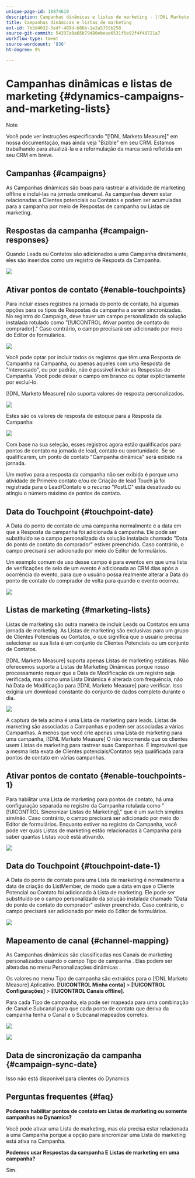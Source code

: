 ```yaml
---
unique-page-id: 18874610
description: Campanhas dinâmicas e listas de marketing - [!DNL Marketo Measure] - Documentação do produto
title: Campanhas dinâmicas e listas de marketing
exl-id: 7b3d4032-5edf-489d-b86b-1e2a5755b258
source-git-commit: 54337a0a65b79d80ebeae6531f5e92f4f48721a7
workflow-type: tm+mt
source-wordcount: '836'
ht-degree: 0%

---
```


# Campanhas dinâmicas e listas de marketing {#dynamics-campaigns-and-marketing-lists}

>[!NOTE]
>
>Você pode ver instruções especificando &quot;[!DNL Marketo Measure]&quot; em nossa documentação, mas ainda veja &quot;Bizible&quot; em seu CRM. Estamos trabalhando para atualizá-la e a reformulação da marca será refletida em seu CRM em breve.

## Campanhas {#campaigns}

As Campanhas dinâmicas são boas para rastrear a atividade de marketing offline e incluí-las na jornada omnicanal. As campanhas devem estar relacionadas a Clientes potenciais ou Contatos e podem ser acumuladas para a campanha por meio de Respostas de campanha ou Listas de marketing.

## Respostas da campanha {#campaign-responses}

Quando Leads ou Contatos são adicionados a uma Campanha diretamente, eles são inseridos como um registro de Resposta da Campanha.

![](assets/1.png)

## Ativar pontos de contato {#enable-touchpoints}

Para incluir esses registros na jornada do ponto de contato, há algumas opções para os tipos de Respostas da campanha a serem sincronizadas. No registro do Campaign, deve haver um campo personalizado da solução instalada rotulado como &quot;[!UICONTROL Ativar pontos de contato do comprador].&quot; Caso contrário, o campo precisará ser adicionado por meio do Editor de formulários.

![](assets/2.png)

Você pode optar por incluir todos os registros que têm uma Resposta de Campanha na Campanha, ou apenas aqueles com uma Resposta de &quot;Interessado&quot;, ou por padrão, não é possível incluir as Respostas de Campanha. Você pode deixar o campo em branco ou optar explicitamente por excluí-lo.

[!DNL Marketo Measure] não suporta valores de resposta personalizados.

![](assets/3.png)

Estes são os valores de resposta de estoque para a Resposta da Campanha:

![](assets/4.png)

Com base na sua seleção, esses registros agora estão qualificados para pontos de contato na jornada de lead, contato ou oportunidade. Se se qualificarem, um ponto de contato &quot;Campanha dinâmica&quot; será exibido na jornada.

Um motivo para a resposta da campanha não ser exibida é porque uma atividade de Primeiro contato e/ou de Criação de lead Touch já foi registrada para o Lead/Contato e o recurso &quot;PostLC&quot; está desativado ou atingiu o número máximo de pontos de contato.

## Data do Touchpoint {#touchpoint-date}

A Data do ponto de contato de uma campanha normalmente é a data em que a Resposta da campanha foi adicionada à campanha. Ele pode ser substituído se o campo personalizado da solução instalada chamado &quot;Data do ponto de contato do comprador&quot; estiver preenchido. Caso contrário, o campo precisará ser adicionado por meio do Editor de formulários.

Um exemplo comum de uso desse campo é para eventos em que uma lista de verificações de selo de um evento é adicionada ao CRM dias após a ocorrência do evento, para que o usuário possa realmente alterar a Data do ponto de contato do comprador de volta para quando o evento ocorreu.

![](assets/5.png)

## Listas de marketing {#marketing-lists}

Listas de marketing são outra maneira de incluir Leads ou Contatos em uma jornada de marketing. As Listas de marketing são exclusivas para um grupo de Clientes Potenciais ou Contatos, o que significa que o usuário precisa selecionar se sua lista é um conjunto de Clientes Potenciais ou um conjunto de Contatos.

[!DNL Marketo Measure] suporta apenas Listas de marketing estáticas. Não oferecemos suporte a Listas de Marketing Dinâmicas porque nosso processamento requer que a Data de Modificação de um registro seja verificada, mas como uma Lista Dinâmica é alterada com frequência, não há Data de Modificação para [!DNL Marketo Measure] para verificar. Isso exigiria um download constante do conjunto de dados completo durante o dia.

![](assets/6.png)

A captura de tela acima é uma Lista de marketing para leads. Listas de marketing são associadas a Campanhas e podem ser associadas a várias Campanhas. A menos que você crie apenas uma Lista de marketing para uma campanha, [!DNL Marketo Measure] O não recomenda que os clientes usem Listas de marketing para rastrear suas Campanhas. É improvável que a mesma lista exata de Clientes potenciais/Contatos seja qualificada para pontos de contato em várias campanhas.

## Ativar pontos de contato {#enable-touchpoints-1}

Para habilitar uma Lista de marketing para pontos de contato, há uma configuração separada no registro da Campanha rotulada como &quot;[!UICONTROL Sincronizar Listas de Marketing],&quot; que é um switch simples sim/não. Caso contrário, o campo precisará ser adicionado por meio do Editor de formulários. Enquanto estiver no registro da Campanha, você pode ver quais Listas de marketing estão relacionadas à Campanha para saber quantas Listas você está ativando.

![](assets/7.png)

## Data do Touchpoint {#touchpoint-date-1}

A Data do ponto de contato para uma Lista de marketing é normalmente a data de criação do ListMember, de modo que a data em que o Cliente Potencial ou Contato foi adicionado à Lista de marketing. Ele pode ser substituído se o campo personalizado da solução instalada chamado &quot;Data do ponto de contato do comprador&quot; estiver preenchido. Caso contrário, o campo precisará ser adicionado por meio do Editor de formulários.

![](assets/8.png)

## Mapeamento de canal {#channel-mapping}

As Campanhas dinâmicas são classificadas nos Canais de marketing personalizados usando o campo Tipo de campanha . Elas podem ser alteradas no menu Personalizações dinâmicas .

Os valores no menu Tipo de campanha são extraídos para o [!DNL Marketo Measure] Aplicativo. **[!UICONTROL Minha conta]** > **[!UICONTROL Configurações]** > **[!UICONTROL Canais offline]**.

Para cada Tipo de campanha, ela pode ser mapeada para uma combinação de Canal e Subcanal para que cada ponto de contato que deriva da campanha tenha o Canal e o Subcanal mapeados corretos.

![](assets/9.png)

![](assets/10.png)

## Data de sincronização da campanha {#campaign-sync-date}

Isso não está disponível para clientes do Dynamics

## Perguntas frequentes {#faq}

**Podemos habilitar pontos de contato em Listas de marketing ou somente campanhas no Dynamics?**

Você pode ativar uma Lista de marketing, mas ela precisa estar relacionada a uma Campanha porque a opção para sincronizar uma Lista de marketing está ativa na Campanha.

**Podemos usar Respostas da campanha E Listas de marketing em uma campanha?**

Sim.
